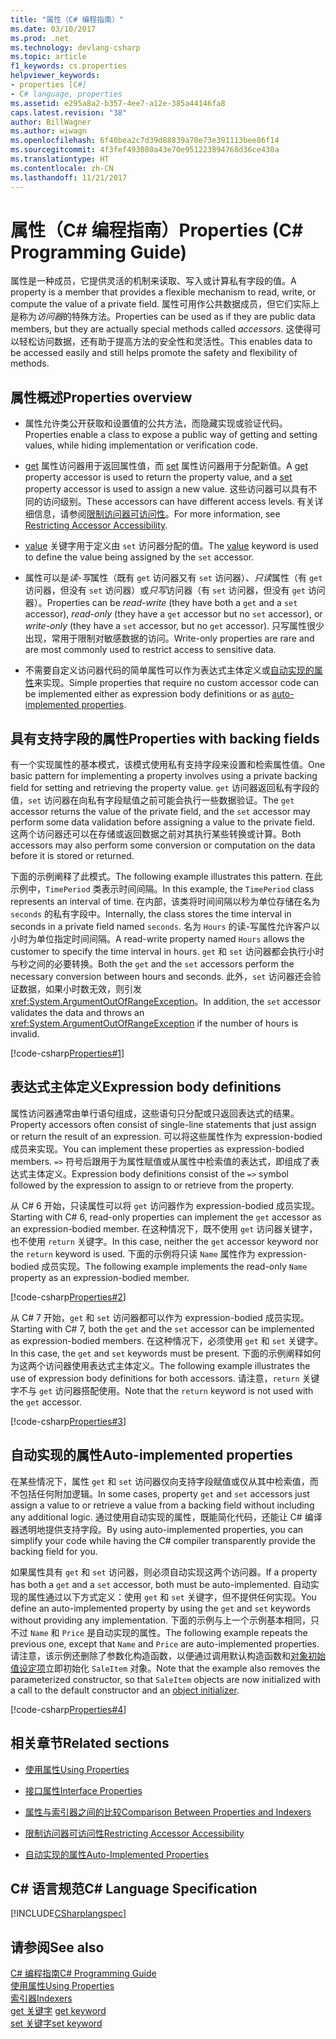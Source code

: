```yaml
---
title: "属性（C# 编程指南）"
ms.date: 03/10/2017
ms.prod: .net
ms.technology: devlang-csharp
ms.topic: article
f1_keywords: cs.properties
helpviewer_keywords:
- properties [C#]
- C# language, properties
ms.assetid: e295a8a2-b357-4ee7-a12e-385a44146fa8
caps.latest.revision: "38"
author: BillWagner
ms.author: wiwagn
ms.openlocfilehash: 6f40bea2c7d39d88839a70e73e391113bee86f14
ms.sourcegitcommit: 4f3fef493080a43e70e951223894768d36ce430a
ms.translationtype: HT
ms.contentlocale: zh-CN
ms.lasthandoff: 11/21/2017
---
```

# <a name="properties-c-programming-guide"></a><span data-ttu-id="d07a3-102">属性（C# 编程指南）</span><span class="sxs-lookup"><span data-stu-id="d07a3-102">Properties (C# Programming Guide)</span></span>

<span data-ttu-id="d07a3-103">属性是一种成员，它提供灵活的机制来读取、写入或计算私有字段的值。</span><span class="sxs-lookup"><span data-stu-id="d07a3-103">A property is a member that provides a flexible mechanism to read, write, or compute the value of a private field.</span></span> <span data-ttu-id="d07a3-104">属性可用作公共数据成员，但它们实际上是称为*访问器*的特殊方法。</span><span class="sxs-lookup"><span data-stu-id="d07a3-104">Properties can be used as if they are public data members, but they are actually special methods called *accessors*.</span></span> <span data-ttu-id="d07a3-105">这使得可以轻松访问数据，还有助于提高方法的安全性和灵活性。</span><span class="sxs-lookup"><span data-stu-id="d07a3-105">This enables data to be accessed easily and still helps promote the safety and flexibility of methods.</span></span>  

## <a name="properties-overview"></a><span data-ttu-id="d07a3-106">属性概述</span><span class="sxs-lookup"><span data-stu-id="d07a3-106">Properties overview</span></span>  
  
- <span data-ttu-id="d07a3-107">属性允许类公开获取和设置值的公共方法，而隐藏实现或验证代码。</span><span class="sxs-lookup"><span data-stu-id="d07a3-107">Properties enable a class to expose a public way of getting and setting values, while hiding implementation or verification code.</span></span>  
  
- <span data-ttu-id="d07a3-108">[get](../../../csharp/language-reference/keywords/get.md) 属性访问器用于返回属性值，而 [set](../../../csharp/language-reference/keywords/set.md) 属性访问器用于分配新值。</span><span class="sxs-lookup"><span data-stu-id="d07a3-108">A [get](../../../csharp/language-reference/keywords/get.md) property accessor is used to return the property value, and a [set](../../../csharp/language-reference/keywords/set.md) property accessor is used to assign a new value.</span></span> <span data-ttu-id="d07a3-109">这些访问器可以具有不同的访问级别。</span><span class="sxs-lookup"><span data-stu-id="d07a3-109">These accessors can have different access levels.</span></span> <span data-ttu-id="d07a3-110">有关详细信息，请参阅[限制访问器可访问性](../../../csharp/programming-guide/classes-and-structs/restricting-accessor-accessibility.md)。</span><span class="sxs-lookup"><span data-stu-id="d07a3-110">For more information, see [Restricting Accessor Accessibility](../../../csharp/programming-guide/classes-and-structs/restricting-accessor-accessibility.md).</span></span>  
  
- <span data-ttu-id="d07a3-111">[value](../../../csharp/language-reference/keywords/value.md) 关键字用于定义由 `set` 访问器分配的值。</span><span class="sxs-lookup"><span data-stu-id="d07a3-111">The [value](../../../csharp/language-reference/keywords/value.md) keyword is used to define the value being assigned by the `set` accessor.</span></span>  
- <span data-ttu-id="d07a3-112">属性可以是*读-写*属性（既有 `get` 访问器又有 `set` 访问器）、*只读*属性（有 `get` 访问器，但没有 `set` 访问器）或*只写*访问器（有 `set` 访问器，但没有 `get` 访问器）。</span><span class="sxs-lookup"><span data-stu-id="d07a3-112">Properties can be *read-write* (they have both a `get` and a `set` accessor), *read-only* (they have a `get` accessor but no `set` accessor), or *write-only* (they have a `set` accessor, but no `get` accessor).</span></span> <span data-ttu-id="d07a3-113">只写属性很少出现，常用于限制对敏感数据的访问。</span><span class="sxs-lookup"><span data-stu-id="d07a3-113">Write-only properties are rare and are most commonly used to restrict access to sensitive data.</span></span>

- <span data-ttu-id="d07a3-114">不需要自定义访问器代码的简单属性可以作为表达式主体定义或[自动实现的属性](../../../csharp/programming-guide/classes-and-structs/auto-implemented-properties.md)来实现。</span><span class="sxs-lookup"><span data-stu-id="d07a3-114">Simple properties that require no custom accessor code can be implemented either as expression body definitions or as [auto-implemented properties](../../../csharp/programming-guide/classes-and-structs/auto-implemented-properties.md).</span></span>
 
## <a name="properties-with-backing-fields"></a><span data-ttu-id="d07a3-115">具有支持字段的属性</span><span class="sxs-lookup"><span data-stu-id="d07a3-115">Properties with backing fields</span></span>

<span data-ttu-id="d07a3-116">有一个实现属性的基本模式，该模式使用私有支持字段来设置和检索属性值。</span><span class="sxs-lookup"><span data-stu-id="d07a3-116">One basic pattern for implementing a property involves using a private backing field for setting and retrieving the property value.</span></span> <span data-ttu-id="d07a3-117">`get` 访问器返回私有字段的值，`set` 访问器在向私有字段赋值之前可能会执行一些数据验证。</span><span class="sxs-lookup"><span data-stu-id="d07a3-117">The `get` accessor returns the value of the private field, and the `set` accessor may perform some data validation before assigning a value to the private field.</span></span> <span data-ttu-id="d07a3-118">这两个访问器还可以在存储或返回数据之前对其执行某些转换或计算。</span><span class="sxs-lookup"><span data-stu-id="d07a3-118">Both accessors may also perform some conversion or computation on the data before it is stored or returned.</span></span>

<span data-ttu-id="d07a3-119">下面的示例阐释了此模式。</span><span class="sxs-lookup"><span data-stu-id="d07a3-119">The following example illustrates this pattern.</span></span> <span data-ttu-id="d07a3-120">在此示例中，`TimePeriod` 类表示时间间隔。</span><span class="sxs-lookup"><span data-stu-id="d07a3-120">In this example, the `TimePeriod` class represents an interval of time.</span></span> <span data-ttu-id="d07a3-121">在内部，该类将时间间隔以秒为单位存储在名为 `seconds` 的私有字段中。</span><span class="sxs-lookup"><span data-stu-id="d07a3-121">Internally, the class stores the time interval in seconds in a private field named `seconds`.</span></span> <span data-ttu-id="d07a3-122">名为 `Hours` 的读-写属性允许客户以小时为单位指定时间间隔。</span><span class="sxs-lookup"><span data-stu-id="d07a3-122">A read-write property named `Hours` allows the customer to specify the time interval in hours.</span></span> <span data-ttu-id="d07a3-123">`get` 和 `set` 访问器都会执行小时与秒之间的必要转换。</span><span class="sxs-lookup"><span data-stu-id="d07a3-123">Both the `get` and the `set` accessors perform the necessary conversion between hours and seconds.</span></span> <span data-ttu-id="d07a3-124">此外，`set` 访问器还会验证数据，如果小时数无效，则引发 <xref:System.ArgumentOutOfRangeException>。</span><span class="sxs-lookup"><span data-stu-id="d07a3-124">In addition, the `set` accessor validates the data and throws an <xref:System.ArgumentOutOfRangeException> if the number of hours is invalid.</span></span> 
   
 [!code-csharp[Properties#1](../../../../samples/snippets/csharp/programming-guide/classes-and-structs/properties-1.cs)]  
  
## <a name="expression-body-definitions"></a><span data-ttu-id="d07a3-125">表达式主体定义</span><span class="sxs-lookup"><span data-stu-id="d07a3-125">Expression body definitions</span></span>  

 <span data-ttu-id="d07a3-126">属性访问器通常由单行语句组成，这些语句只分配或只返回表达式的结果。</span><span class="sxs-lookup"><span data-stu-id="d07a3-126">Property accessors often consist of single-line statements that just assign or return the result of an expression.</span></span> <span data-ttu-id="d07a3-127">可以将这些属性作为 expression-bodied 成员来实现。</span><span class="sxs-lookup"><span data-stu-id="d07a3-127">You can implement these properties as expression-bodied members.</span></span> <span data-ttu-id="d07a3-128">`=>` 符号后跟用于为属性赋值或从属性中检索值的表达式，即组成了表达式主体定义。</span><span class="sxs-lookup"><span data-stu-id="d07a3-128">Expression body definitions consist of the `=>` symbol followed by the expression to assign to or retrieve from the property.</span></span>

 <span data-ttu-id="d07a3-129">从 C# 6 开始，只读属性可以将 `get` 访问器作为 expression-bodied 成员实现。</span><span class="sxs-lookup"><span data-stu-id="d07a3-129">Starting with C# 6, read-only properties can implement the `get` accessor as an expression-bodied member.</span></span> <span data-ttu-id="d07a3-130">在这种情况下，既不使用 `get` 访问器关键字，也不使用 `return` 关键字。</span><span class="sxs-lookup"><span data-stu-id="d07a3-130">In this case, neither the `get` accessor keyword nor the `return` keyword is used.</span></span> <span data-ttu-id="d07a3-131">下面的示例将只读 `Name` 属性作为 expression-bodied 成员实现。</span><span class="sxs-lookup"><span data-stu-id="d07a3-131">The following example implements the read-only `Name` property as an expression-bodied member.</span></span>

 [!code-csharp[Properties#2](../../../../samples/snippets/csharp/programming-guide/classes-and-structs/properties-2.cs)]  

 <span data-ttu-id="d07a3-132">从 C# 7 开始，`get` 和 `set` 访问器都可以作为 expression-bodied 成员实现。</span><span class="sxs-lookup"><span data-stu-id="d07a3-132">Starting with C# 7, both the `get` and the `set` accessor can be implemented as expression-bodied members.</span></span> <span data-ttu-id="d07a3-133">在这种情况下，必须使用 `get` 和 `set` 关键字。</span><span class="sxs-lookup"><span data-stu-id="d07a3-133">In this case, the `get` and `set` keywords must be present.</span></span> <span data-ttu-id="d07a3-134">下面的示例阐释如何为这两个访问器使用表达式主体定义。</span><span class="sxs-lookup"><span data-stu-id="d07a3-134">The following example illustrates the use of expression body definitions for both accessors.</span></span> <span data-ttu-id="d07a3-135">请注意，`return` 关键字不与 `get` 访问器搭配使用。</span><span class="sxs-lookup"><span data-stu-id="d07a3-135">Note that the `return` keyword is not used with the `get` accessor.</span></span>
 
  [!code-csharp[Properties#3](../../../../samples/snippets/csharp/programming-guide/classes-and-structs/properties-3.cs)]  

## <a name="auto-implemented-properties"></a><span data-ttu-id="d07a3-136">自动实现的属性</span><span class="sxs-lookup"><span data-stu-id="d07a3-136">Auto-implemented properties</span></span>

<span data-ttu-id="d07a3-137">在某些情况下，属性 `get` 和 `set` 访问器仅向支持字段赋值或仅从其中检索值，而不包括任何附加逻辑。</span><span class="sxs-lookup"><span data-stu-id="d07a3-137">In some cases, property `get` and `set` accessors just assign a value to or retrieve a value from a backing field without including any additional logic.</span></span> <span data-ttu-id="d07a3-138">通过使用自动实现的属性，既能简化代码，还能让 C# 编译器透明地提供支持字段。</span><span class="sxs-lookup"><span data-stu-id="d07a3-138">By using auto-implemented properties, you can simplify your code while having the C# compiler transparently provide the backing field for you.</span></span> 

<span data-ttu-id="d07a3-139">如果属性具有 `get` 和 `set` 访问器，则必须自动实现这两个访问器。</span><span class="sxs-lookup"><span data-stu-id="d07a3-139">If a property has both a `get` and a `set` accessor, both must be auto-implemented.</span></span> <span data-ttu-id="d07a3-140">自动实现的属性通过以下方式定义：使用 `get` 和 `set` 关键字，但不提供任何实现。</span><span class="sxs-lookup"><span data-stu-id="d07a3-140">You define an auto-implemented property by using the `get` and `set` keywords without providing any implementation.</span></span> <span data-ttu-id="d07a3-141">下面的示例与上一个示例基本相同，只不过 `Name` 和 `Price` 是自动实现的属性。</span><span class="sxs-lookup"><span data-stu-id="d07a3-141">The following example repeats the previous one, except that `Name` and `Price` are auto-implemented properties.</span></span> <span data-ttu-id="d07a3-142">请注意，该示例还删除了参数化构造函数，以便通过调用默认构造函数和[对象初始值设定项](object-and-collection-initializers.md)立即初始化 `SaleItem` 对象。</span><span class="sxs-lookup"><span data-stu-id="d07a3-142">Note that the example also removes the parameterized constructor, so that `SaleItem` objects are now initialized with a call to the default constructor and an [object initializer](object-and-collection-initializers.md).</span></span>

  [!code-csharp[Properties#4](../../../../samples/snippets/csharp/programming-guide/classes-and-structs/properties-4.cs)]  

## <a name="related-sections"></a><span data-ttu-id="d07a3-143">相关章节</span><span class="sxs-lookup"><span data-stu-id="d07a3-143">Related sections</span></span>  
  
-   [<span data-ttu-id="d07a3-144">使用属性</span><span class="sxs-lookup"><span data-stu-id="d07a3-144">Using Properties</span></span>](../../../csharp/programming-guide/classes-and-structs/using-properties.md)  
  
-   [<span data-ttu-id="d07a3-145">接口属性</span><span class="sxs-lookup"><span data-stu-id="d07a3-145">Interface Properties</span></span>](../../../csharp/programming-guide/classes-and-structs/interface-properties.md)  
  
-   [<span data-ttu-id="d07a3-146">属性与索引器之间的比较</span><span class="sxs-lookup"><span data-stu-id="d07a3-146">Comparison Between Properties and Indexers</span></span>](../../../csharp/programming-guide/indexers/comparison-between-properties-and-indexers.md)  
  
-   [<span data-ttu-id="d07a3-147">限制访问器可访问性</span><span class="sxs-lookup"><span data-stu-id="d07a3-147">Restricting Accessor Accessibility</span></span>](../../../csharp/programming-guide/classes-and-structs/restricting-accessor-accessibility.md)  
  
-   [<span data-ttu-id="d07a3-148">自动实现的属性</span><span class="sxs-lookup"><span data-stu-id="d07a3-148">Auto-Implemented Properties</span></span>](../../../csharp/programming-guide/classes-and-structs/auto-implemented-properties.md)  
  
## <a name="c-language-specification"></a><span data-ttu-id="d07a3-149">C# 语言规范</span><span class="sxs-lookup"><span data-stu-id="d07a3-149">C# Language Specification</span></span>  
 [!INCLUDE[CSharplangspec](~/includes/csharplangspec-md.md)]  
  
## <a name="see-also"></a><span data-ttu-id="d07a3-150">请参阅</span><span class="sxs-lookup"><span data-stu-id="d07a3-150">See also</span></span>
 [<span data-ttu-id="d07a3-151">C# 编程指南</span><span class="sxs-lookup"><span data-stu-id="d07a3-151">C# Programming Guide</span></span>](../../../csharp/programming-guide/index.md)  
 [<span data-ttu-id="d07a3-152">使用属性</span><span class="sxs-lookup"><span data-stu-id="d07a3-152">Using Properties</span></span>](../../../csharp/programming-guide/classes-and-structs/using-properties.md)  
 [<span data-ttu-id="d07a3-153">索引器</span><span class="sxs-lookup"><span data-stu-id="d07a3-153">Indexers</span></span>](../../../csharp/programming-guide/indexers/index.md)  
 <span data-ttu-id="d07a3-154">[get 关键字](../../../csharp/language-reference/keywords/get.md)  </span><span class="sxs-lookup"><span data-stu-id="d07a3-154">[get keyword](../../../csharp/language-reference/keywords/get.md)  </span></span>  
 [<span data-ttu-id="d07a3-155">set 关键字</span><span class="sxs-lookup"><span data-stu-id="d07a3-155">set keyword</span></span>](../../../csharp/language-reference/keywords/set.md)    
